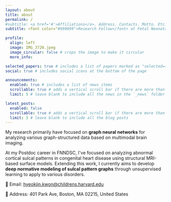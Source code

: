 ```yaml
---
layout: about
title: about
permalink: /
#subtitle: <a href='#'>Affiliations</a>. Address. Contacts. Motto. Etc.
subtitle: <font color="#990099">Research Fellow</font> at Fetal Neonatal Neuroimage Data Science Center (<b>FNNDSC). <br>Division of Newborn Medicine, <b>Boston Children's Hospital</b> <br>Department of Pediatrics, <b>Harvard Medical School</b>

profile:
  align: left
  image: IMG_3720.jpeg
  image_circular: false # crops the image to make it circular
  more_info:

selected_papers: true # includes a list of papers marked as "selected={true}"
social: true # includes social icons at the bottom of the page

announcements:
  enabled: true # includes a list of news items
  scrollable: true # adds a vertical scroll bar if there are more than 3 news items
  limit: 5 # leave blank to include all the news in the `_news` folder

latest_posts:
  enabled: false
  scrollable: true # adds a vertical scroll bar if there are more than 3 new posts items
  limit: 3 # leave blank to include all the blog posts
---
```


My research primarily have focused on **graph neural networks** for analyzing various graph-structured data based on multimodal brain imaging. 

At my Postdoc career in FNNDSC, I've focused on analyzing abnormal cortical sulcal patterns in congenital heart disease using structural MRI-based surface models. Extending this work, I currently aims to develop **deep normative modeling of sulcal pattern graphs** through unsupervised learning to apply to various disorders.


:pushpin: Email: <u>hyeokjin.kwon@childrens.harvard.edu</u>

:pushpin: Address: 401 Park Ave, Boston, MA 02215, United States
